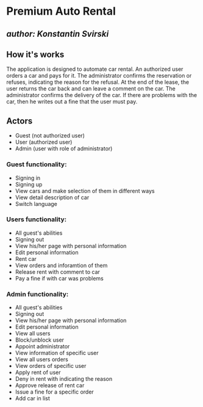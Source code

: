 # Premium Auto Rental

## *author: Konstantin Svirski*

## How it's works

The application is designed to automate car rental. An authorized user orders a car and pays for it. 
The administrator confirms the reservation or refuses, indicating the reason for the refusal. At the end of the lease, 
the user returns the car back and can leave a comment on the car. The administrator confirms the delivery of the car. 
If there are problems with the car, then he writes out a fine that the user must pay.

## Actors

* Guest (not authorized user)
* User (authorized user)
* Admin (user with role of administrator)

### Guest functionality:

* Signing in
* Signing up
* View cars and make selection of them in different ways
* View detail description of car
* Switch language

### Users functionality:

* All guest's abilities
* Signing out
* View his/her page with personal information 
* Edit personal information
* Rent car
* View orders and inforamtion of them
* Release rent with comment to car
* Pay a fine if with car was problems

### Admin functionality:

* All guest's abilities
* Signing out
* View his/her page with personal information 
* Edit personal information
* View all users
* Block/unblock user
* Appoint administrator
* View information of specific user
* View all users orders
* View orders of specific user
* Apply rent of user
* Deny in rent with indicating the reason
* Approve release of rent car
* Issue a fine for a specific order
* Add car in list
